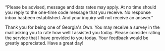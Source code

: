 “Please be advised, message and data rates may apply. At no time should you reply to the one-time code message that you receive. No response inbox hasbeen established. And your inquiry will not receive an answer.”

Thank you for being one of Georgia's Own. You may receive a survey in the mail asking you to rate how well I assisted you today. Please consider rating the service that I have provided to you today. Your feedback would be greatly appreciated. Have a great day!
